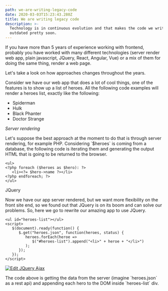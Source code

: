 ```yaml
---
path: we-are-writing-legacy-code
date: 2020-03-03T15:23:43.280Z
title: We are writing legacy code
description: >-
  Technology is in continuous evolution and that makes the code we write today
  outdated pretty soon.
---
```

If you have more than 5 years of experience working with frontend, probably you have worked with many different technologies (server render web app, plain javascript, JQuery, React, Angular, Vue) or a mix of them for doing the same thing, render a web page.

Let's take a look on how approaches changes throughout the years. 

Consider we have our web app that does a lot of cool things, one of the features is to show up a list of heroes. All the following code examples will render a heroes list, exactly like the following:

* Spiderman
* Hulk
* Black Phanter
* Doctor Strange

_Server rendering_

Let's suppose the best approach at the moment to do that is through server rendering, for example PHP. Considering \`$heroes\` is coming from a database, the following code is iterating them and generating the output HTML that is going to be returned to the browser.

```
<ul>
<?php foreach ($heroes as $hero): ?>
   <li><?= $hero->name ?></li>
<?php endforeach; ?>
</ul>
```

JQuery

Now we have our app server rendered, but we want more flexibility on the front site end, so we found out that JQuery is on its boom and can solve our problems. So, here we go to rewrite our amazing app to use JQuery.

```
<ul id="heroes-list"></ul>
<script>
   $(document).ready(function() {
      $.get("heroes.json", function(heroes, status) {
         heroes.forEach(heroe =>
            $("#heroes-list").append("<li>" + heroe + "</li>")
         );
      });
   });
</script>
```

[![Edit JQuery Ajax](https://codesandbox.io/static/img/play-codesandbox.svg)](https://codesandbox.io/s/jquery-ajax-lyqly?fontsize=14&hidenavigation=1&theme=dark)

The code above is getting the data from the server (imagine \`heroes.json\` as a rest api) and appending each hero to the DOM inside \`heroes-list\` div.
